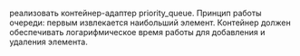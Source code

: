 реализовать контейнер-адаптер priority_queue. Принцип работы очереди: первым извлекается наибольший элемент. Контейнер должен обеспечивать логарифмическое время работы для добавления и удаления элемента. 

